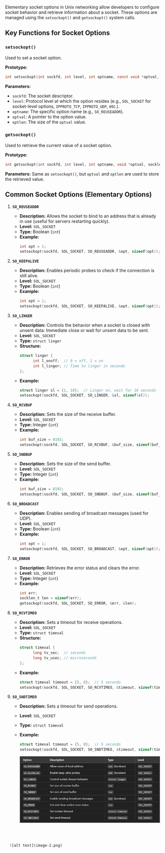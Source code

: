 Elementary socket options in Unix networking allow developers to configure socket behavior and retrieve information about a socket. These options are managed using the `setsockopt()` and `getsockopt()` system calls.

## Key Functions for Socket Options

### `setsockopt()`

Used to set a socket option.

**Prototype:**
```c
int setsockopt(int sockfd, int level, int optname, const void *optval, socklen_t optlen);
```

**Parameters:**
- `sockfd`: The socket descriptor.
- `level`: Protocol level at which the option resides (e.g., `SOL_SOCKET` for socket-level options, `IPPROTO_TCP`, `IPPROTO_UDP`, etc.).
- `optname`: The specific option name (e.g., `SO_REUSEADDR`).
- `optval`: A pointer to the option value.
- `optlen`: The size of the `optval` value.

### `getsockopt()`

Used to retrieve the current value of a socket option.

**Prototype:**
```c
int getsockopt(int sockfd, int level, int optname, void *optval, socklen_t *optlen);
```

**Parameters:**
Same as `setsockopt()`, but `optval` and `optlen` are used to store the retrieved value.

## Common Socket Options (Elementary Options)

1. **`SO_REUSEADDR`**
    - **Description:** Allows the socket to bind to an address that is already in use (useful for servers restarting quickly).
    - **Level:** `SOL_SOCKET`
    - **Type:** Boolean (`int`)
    - **Example:**
      ```c
      int opt = 1;
      setsockopt(sockfd, SOL_SOCKET, SO_REUSEADDR, &opt, sizeof(opt));
      ```

2. **`SO_KEEPALIVE`**
    - **Description:** Enables periodic probes to check if the connection is still alive.
    - **Level:** `SOL_SOCKET`
    - **Type:** Boolean (`int`)
    - **Example:**
      ```c
      int opt = 1;
      setsockopt(sockfd, SOL_SOCKET, SO_KEEPALIVE, &opt, sizeof(opt));
      ```

3. **`SO_LINGER`**
    - **Description:** Controls the behavior when a socket is closed with unsent data: Immediate close or wait for unsent data to be sent.
    - **Level:** `SOL_SOCKET`
    - **Type:** `struct linger`
    - **Structure:**
      ```c
      struct linger {
            int l_onoff;  // 0 = off, 1 = on
            int l_linger; // Time to linger in seconds
      };
      ```
    - **Example:**
      ```c
      struct linger sl = {1, 10};  // Linger on, wait for 10 seconds
      setsockopt(sockfd, SOL_SOCKET, SO_LINGER, &sl, sizeof(sl));
      ```

4. **`SO_RCVBUF`**
    - **Description:** Sets the size of the receive buffer.
    - **Level:** `SOL_SOCKET`
    - **Type:** Integer (`int`)
    - **Example:**
      ```c
      int buf_size = 8192;
      setsockopt(sockfd, SOL_SOCKET, SO_RCVBUF, &buf_size, sizeof(buf_size));
      ```

5. **`SO_SNDBUF`**
    - **Description:** Sets the size of the send buffer.
    - **Level:** `SOL_SOCKET`
    - **Type:** Integer (`int`)
    - **Example:**
      ```c
      int buf_size = 8192;
      setsockopt(sockfd, SOL_SOCKET, SO_SNDBUF, &buf_size, sizeof(buf_size));
      ```

6. **`SO_BROADCAST`**
    - **Description:** Enables sending of broadcast messages (used for UDP).
    - **Level:** `SOL_SOCKET`
    - **Type:** Boolean (`int`)
    - **Example:**
      ```c
      int opt = 1;
      setsockopt(sockfd, SOL_SOCKET, SO_BROADCAST, &opt, sizeof(opt));
      ```

7. **`SO_ERROR`**
    - **Description:** Retrieves the error status and clears the error.
    - **Level:** `SOL_SOCKET`
    - **Type:** Integer (`int`)
    - **Example:**
      ```c
      int err;
      socklen_t len = sizeof(err);
      getsockopt(sockfd, SOL_SOCKET, SO_ERROR, &err, &len);
      ```

8. **`SO_RCVTIMEO`**
    - **Description:** Sets a timeout for receive operations.
    - **Level:** `SOL_SOCKET`
    - **Type:** `struct timeval`
    - **Structure:**
      ```c
      struct timeval {
            long tv_sec;  // seconds
            long tv_usec; // microseconds
      };
      ```
    - **Example:**
      ```c
      struct timeval timeout = {5, 0};  // 5 seconds
      setsockopt(sockfd, SOL_SOCKET, SO_RCVTIMEO, &timeout, sizeof(timeout));
      ```

9. **`SO_SNDTIMEO`**
    - **Description:** Sets a timeout for send operations.
    - **Level:** `SOL_SOCKET`
    - **Type:** `struct timeval`
    - **Example:**
      ```c
      struct timeval timeout = {5, 0};  // 5 seconds
      setsockopt(sockfd, SOL_SOCKET, SO_SNDTIMEO, &timeout, sizeof(timeout));
      ```

      ![alt text](image-1.png)
<br>
<br>

      ![alt text](image-2.png)